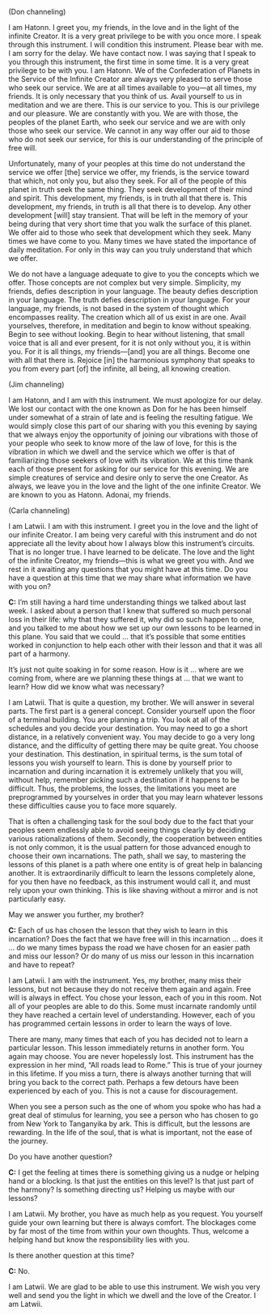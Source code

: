 <p class="channel-type">(Don channeling)</p>
<p>I am Hatonn. I greet you, my friends, in the love and in the light of the infinite Creator. It is a very great privilege to be with you once more. I speak through this instrument. I will condition this instrument. Please bear with me. I am sorry for the delay. We have contact now. I was saying that I speak to you through this instrument, the first time in some time. It is a very great privilege to be with you. I am Hatonn. We of the Confederation of Planets in the Service of the Infinite Creator are always very pleased to serve those who seek our service. We are at all times available to you—at all times, my friends. It is only necessary that you think of us. Avail yourself to us in meditation and we are there. This is our service to you. This is our privilege and our pleasure. We are constantly with you. We are with those, the peoples of the planet Earth, who seek our service and we are with only those who seek our service. We cannot in any way offer our aid to those who do not seek our service, for this is our understanding of the principle of free will.</p>
<p>Unfortunately, many of your peoples at this time do not understand the service we offer [the] service we offer, my friends, is the service toward that which, not only you, but also they seek. For all of the people of this planet in truth seek the same thing. They seek development of their mind and spirit. This development, my friends, is in truth all that there is. This development, my friends, in truth is all that there is to develop. Any other development [will] stay transient. That will be left in the memory of your being during that very short time that you walk the surface of this planet. We offer aid to those who seek that development which they seek. Many times we have come to you. Many times we have stated the importance of daily meditation. For only in this way can you truly understand that which we offer.</p>
<p>We do not have a language adequate to give to you the concepts which we offer. Those concepts are not complex but very simple. Simplicity, my friends, defies description in your language. The beauty defies description in your language. The truth defies description in your language. For your language, my friends, is not based in the system of thought which encompasses reality. The creation which all of us exist in are one. Avail yourselves, therefore, in meditation and begin to know without speaking. Begin to see without looking. Begin to hear without listening, that small voice that is all and ever present, for it is not only without you, it is within you. For it is all things, my friends—[and] you are all things. Become one with all that there is. Rejoice [in] the harmonious symphony that speaks to you from every part [of] the infinite, all being, all knowing creation.</p>
<p class="channel-type">(Jim channeling)</p>
<p>I am Hatonn, and I am with this instrument. We must apologize for our delay. We lost our contact with the one known as Don for he has been himself under somewhat of a strain of late and is feeling the resulting fatigue. We would simply close this part of our sharing with you this evening by saying that we always enjoy the opportunity of joining our vibrations with those of your people who seek to know more of the law of love, for this is the vibration in which we dwell and the service which we offer is that of familiarizing those seekers of love with its vibration. We at this time thank each of those present for asking for our service for this evening. We are simple creatures of service and desire only to serve the one Creator. As always, we leave you in the love and the light of the one infinite Creator. We are known to you as Hatonn. Adonai, my friends.</p>
<p class="channel-type">(Carla channeling)</p>
<p>I am Latwii. I am with this instrument. I greet you in the love and the light of our infinite Creator. I am being very careful with this instrument and do not appreciate all the levity about how I always blow this instrument’s circuits. That is no longer true. I have learned to be delicate. The love and the light of the infinite Creator, my friends—this is what we greet you with. And we rest in it awaiting any questions that you might have at this time. Do you have a question at this time that we may share what information we have with you on?</p>
<p><strong>C:</strong> I’m still having a hard time understanding things we talked about last week. I asked about a person that I knew that suffered so much personal loss in their life: why that they suffered it, why did so such happen to one, and you talked to me about how we set up our own lessons to be learned in this plane. You said that we could … that it’s possible that some entities worked in conjunction to help each other with their lesson and that it was all part of a harmony.</p>
<p>It’s just not quite soaking in for some reason. How is it … where are we coming from, where are we planning these things at … that we want to learn? How did we know what was necessary?</p>
<p>I am Latwii. That is quite a question, my brother. We will answer in several parts. The first part is a general concept. Consider yourself upon the floor of a terminal building. You are planning a trip. You look at all of the schedules and you decide your destination. You may need to go a short distance, in a relatively convenient way. You may decide to go a very long distance, and the difficulty of getting there may be quite great. You choose your destination. This destination, in spiritual terms, is the sum total of lessons you wish yourself to learn. This is done by yourself prior to incarnation and during incarnation it is extremely unlikely that you will, without help, remember picking such a destination if it happens to be difficult. Thus, the problems, the losses, the limitations you meet are preprogrammed by yourselves in order that you may learn whatever lessons these difficulties cause you to face more squarely.</p>
<p>That is often a challenging task for the soul body due to the fact that your peoples seem endlessly able to avoid seeing things clearly by deciding various rationalizations of them. Secondly, the cooperation between entities is not only common, it is the usual pattern for those advanced enough to choose their own incarnations. The path, shall we say, to mastering the lessons of this planet is a path where one entity is of great help in balancing another. It is extraordinarily difficult to learn the lessons completely alone, for you then have no feedback, as this instrument would call it, and must rely upon your own thinking. This is like shaving without a mirror and is not particularly easy.</p>
<p>May we answer you further, my brother?</p>
<p><strong>C:</strong> Each of us has chosen the lesson that they wish to learn in this incarnation? Does the fact that we have free will in this incarnation … does it … do we many times bypass the road we have chosen for an easier path and miss our lesson? Or do many of us miss our lesson in this incarnation and have to repeat?</p>
<p>I am Latwii. I am with the instrument. Yes, my brother, many miss their lessons, but not because they do not receive them again and again. Free will is always in effect. You chose your lesson, each of you in this room. Not all of your peoples are able to do this. Some must incarnate randomly until they have reached a certain level of understanding. However, each of you has programmed certain lessons in order to learn the ways of love.</p>
<p>There are many, many times that each of you has decided not to learn a particular lesson. This lesson immediately returns in another form. You again may choose. You are never hopelessly lost. This instrument has the expression in her mind, “All roads lead to Rome.” This is true of your journey in this lifetime. If you miss a turn, there is always another turning that will bring you back to the correct path. Perhaps a few detours have been experienced by each of you. This is not a cause for discouragement.</p>
<p>When you see a person such as the one of whom you spoke who has had a great deal of stimulus for learning, you see a person who has chosen to go from New York to Tanganyika by ark. This is difficult, but the lessons are rewarding. In the life of the soul, that is what is important, not the ease of the journey.</p>
<p>Do you have another question?</p>
<p><strong>C:</strong> I get the feeling at times there is something giving us a nudge or helping hand or a blocking. Is that just the entities on this level? Is that just part of the harmony? Is something directing us? Helping us maybe with our lessons?</p>
<p>I am Latwii. My brother, you have as much help as you request. You yourself guide your own learning but there is always comfort. The blockages come by far most of the time from within your own thoughts. Thus, welcome a helping hand but know the responsibility lies with you.</p>
<p>Is there another question at this time?</p>
<p><strong>C:</strong> No.</p>
<p>I am Latwii. We are glad to be able to use this instrument. We wish you very well and send you the light in which we dwell and the love of the Creator. I am Latwii.</p>